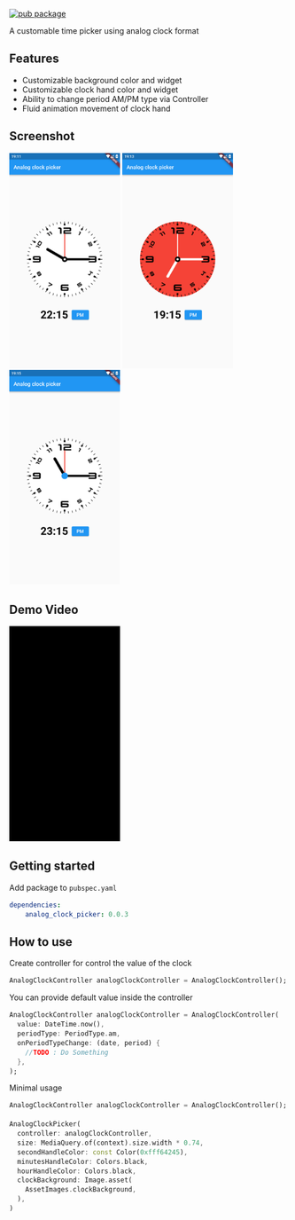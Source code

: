 [![pub package](https://img.shields.io/badge/pub-v0.0.3-blue)](https://pub.dev/packages/analog_clock_picker)

A customable time picker using analog clock format

## Features

- Customizable background color and widget
- Customizable clock hand color and widget
- Ability to change period AM/PM type via Controller
- Fluid animation movement of clock hand

## Screenshot

<p float="left">
    <img src="https://raw.githubusercontent.com/yasfdany/analog_clock_picker/master/doc/screenshots/ss_minimal.jpg" width="200px">
    <img src="https://raw.githubusercontent.com/yasfdany/analog_clock_picker/master/doc/screenshots/ss_custom_bg.jpg" width="200px">
    <img src="https://raw.githubusercontent.com/yasfdany/analog_clock_picker/master/doc/screenshots/ss_custom_ring.jpg" width="200px">
</p>

## Demo Video

<p float="left">
  <img src="doc/gif/demo.gif" width="200px">
</p>

## Getting started

Add package to `pubspec.yaml`

```yaml
dependencies:
    analog_clock_picker: 0.0.3
```

## How to use

Create controller for control the value of the clock

```dart
AnalogClockController analogClockController = AnalogClockController();
```

You can provide default value inside the controller

```dart
AnalogClockController analogClockController = AnalogClockController(
  value: DateTime.now(),
  periodType: PeriodType.am,
  onPeriodTypeChange: (date, period) {
    //TODO : Do Something
  },
);
```

Minimal usage

```dart
AnalogClockController analogClockController = AnalogClockController();

AnalogClockPicker(
  controller: analogClockController,
  size: MediaQuery.of(context).size.width * 0.74,
  secondHandleColor: const Color(0xfff64245),
  minutesHandleColor: Colors.black,
  hourHandleColor: Colors.black,
  clockBackground: Image.asset(
    AssetImages.clockBackground,
  ),
)
```
